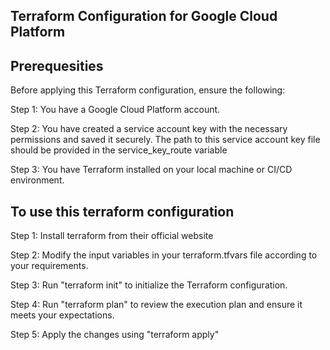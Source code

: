 ## Terraform Configuration for Google Cloud Platform

## Prerequesities

Before applying this Terraform configuration, ensure the following:

Step 1: You have a Google Cloud Platform account.

Step 2: You have created a service account key with the necessary permissions and saved it securely. The path to this service account key file should be provided in the service_key_route variable

Step 3: You have Terraform installed on your local machine or CI/CD environment.

## To use this terraform configuration

Step 1: Install terraform from their official website

Step 2: Modify the input variables in your terraform.tfvars file according to your requirements.

Step 3: Run "terraform init" to initialize the Terraform configuration.

Step 4: Run "terraform plan" to review the execution plan and ensure it meets your expectations.

Step 5: Apply the changes using "terraform apply"
